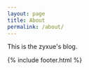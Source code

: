 ```yaml
---
layout: page
title: About
permalink: /about/
---
```


This is the zyxue's blog.

{% include footer.html %}
